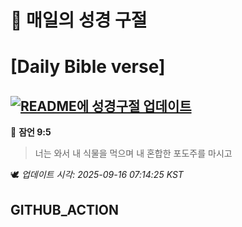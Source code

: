 # 🙏 매일의 성경 구절
# [Daily Bible verse]
## [![README에 성경구절 업데이트](https://github.com/DONGSUKA/first_test/actions/workflows/update-readme-bible.yml/badge.svg)](https://github.com/DONGSUKA/first_test/actions/workflows/update-readme-bible.yml)
<!-- START_BIBLE_VERSE -->
📖 **잠언 9:5**
> 너는 와서 내 식물을 먹으며 내 혼합한 포도주를 마시고

🕊️ _업데이트 시각: 2025-09-16 07:14:25 KST_
  <!-- END_BIBLE_VERSE -->
## GITHUB_ACTION
